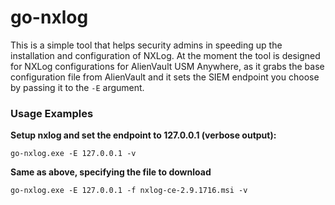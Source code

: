 # go-nxlog
This is a simple tool that helps security admins in speeding up the installation and configuration of NXLog. At the moment the tool is designed for NXLog configurations for AlienVault USM Anywhere, as it grabs the base configuration file from AlienVault and it sets the SIEM endpoint you choose by passing it to the `-E` argument.

### Usage Examples

**Setup nxlog and set the endpoint to 127.0.0.1 (verbose output):**
```
go-nxlog.exe -E 127.0.0.1 -v
```

**Same as above, specifying the file to download**
```
go-nxlog.exe -E 127.0.0.1 -f nxlog-ce-2.9.1716.msi -v
```
